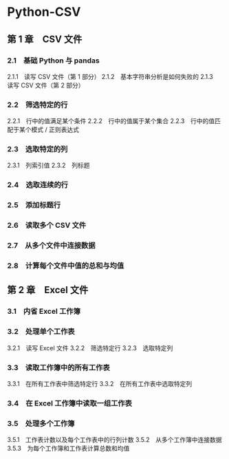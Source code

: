 # Python-CSV
## 第 1 章　CSV 文件
### 2.1　基础 Python 与 pandas
2.1.1　读写 CSV 文件（第 1 部分）
2.1.2　基本字符串分析是如何失败的 
2.1.3　读写 CSV 文件（第 2 部分）
### 2.2　筛选特定的行
2.2.1　行中的值满足某个条件
2.2.2　行中的值属于某个集合
2.2.3　行中的值匹配于某个模式 / 正则表达式
### 2.3　选取特定的列
2.3.1　列索引值
2.3.2　列标题
### 2.4　选取连续的行
### 2.5　添加标题行
### 2.6　读取多个 CSV 文件
### 2.7　从多个文件中连接数据
### 2.8　计算每个文件中值的总和与均值

## 第 2 章　Excel 文件
### 3.1　内省 Excel 工作簿
### 3.2　处理单个工作表
3.2.1　读写 Excel 文件
3.2.2　筛选特定行
3.2.3　选取特定列
### 3.3　读取工作簿中的所有工作表
3.3.1　在所有工作表中筛选特定行
3.3.2　在所有工作表中选取特定列
### 3.4　在 Excel 工作簿中读取一组工作表
### 3.5　处理多个工作簿
3.5.1　工作表计数以及每个工作表中的行列计数
3.5.2　从多个工作簿中连接数据
3.5.3　为每个工作簿和工作表计算总数和均值
